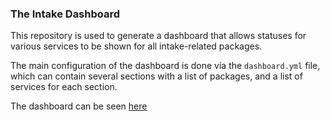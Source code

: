 ### The Intake Dashboard

This repository is used to generate a dashboard that allows statuses for various
services to be shown for all intake-related packages.

The main configuration of the dashboard is done via the ``dashboard.yml`` file,
which can contain several sections with a list of packages, and a list of services for each
section.

The dashboard can be seen [here](http://intake.github.io/status/index.html)
